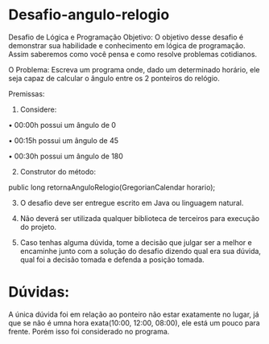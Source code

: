 # Desafio-angulo-relogio

Desafio de Lógica e Programação
Objetivo: O objetivo desse desafio é demonstrar sua habilidade e conhecimento em lógica de programação. Assim saberemos como você pensa e como resolve problemas cotidianos.

O Problema: Escreva um programa onde, dado um determinado horário, ele seja capaz de calcular o ângulo entre os 2 ponteiros do relógio.

Premissas:

1. Considere:

•          00:00h possui um ângulo de 0

•          00:15h possui um ângulo de 45

•          00:30h possui um ângulo de 180

2. Construtor do método:

public long retornaAnguloRelogio(GregorianCalendar horario);

3. O desafio deve ser entregue escrito em Java ou linguagem natural.

4. Não deverá ser utilizada qualquer biblioteca de terceiros para execução do projeto.

5. Caso tenhas alguma dúvida, tome a decisão que julgar ser a melhor e encaminhe junto com a solução do desafio dizendo qual era sua dúvida, qual foi a decisão tomada e defenda a posição tomada.


# Dúvidas:

A única dúvida foi em relação ao ponteiro não estar exatamente no lugar, já que se não é umna hora exata(10:00, 12:00, 08:00), ele está um pouco para frente. Porém isso foi considerado no programa.
